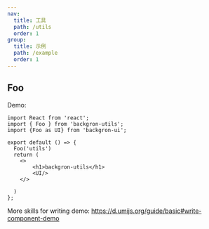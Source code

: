 ```yaml
---
nav:
  title: 工具
  path: /utils
  order: 1
group:
  title: 示例
  path: /example
  order: 1
---
```


## Foo

Demo:

```tsx
import React from 'react';
import { Foo } from 'backgron-utils';
import {Foo as UI} from 'backgron-ui';

export default () => {
  Foo('utils')
  return (
    <>
        <h1>backgron-utils</h1>
        <UI/>
    </>

  )
};
```

More skills for writing demo: https://d.umijs.org/guide/basic#write-component-demo
